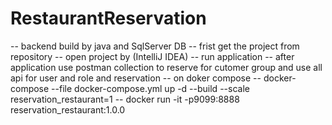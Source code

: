 # RestaurantReservation
  -- backend build by java and SqlServer DB 
  -- frist get the project from repository 
  -- open project by (IntelliJ IDEA)
  -- run application 
  -- after application use postman collection to reserve for cutomer group and use all api for user and role and reservation
  -- on doker compose
  -- docker-compose --file docker-compose.yml up -d --build --scale  reservation_restaurant=1 
  -- docker run -it -p9099:8888 reservation_restaurant:1.0.0
